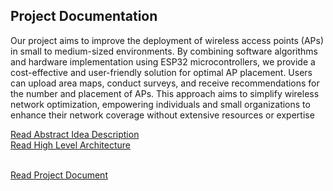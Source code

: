## Project Documentation

Our project aims to improve the deployment of wireless access points (APs) in small to medium-sized environments. By combining software algorithms and hardware implementation using ESP32 microcontrollers, we provide a cost-effective and user-friendly solution for optimal AP placement. Users can upload area maps, conduct surveys, and receive recommendations for the number and placement of APs. This approach aims to simplify wireless network optimization, empowering individuals and small organizations to enhance their network coverage without extensive resources or expertise

[Read Abstract Idea Description](https://docs.google.com/document/d/1mJU6oIjQp76e5YASu76I5sUuvUzleDVImQyahSMZous/edit#heading=h.53lskxbzvmlp)<br>
[Read High Level Architecture](https://docs.google.com/document/d/1VDCFxFmgPgT9OiqP5oUVcfp-srlTti-nhGkBmZqBRd8/edit#heading=h.5qf9boi59n89)<br><br>

[Read Project Document](https://docs.google.com/document/d/14jaG1RHQoW91BKx1DTYyMYooKxNsU2F8C2okV3Edz6g/edit?usp=sharing)
